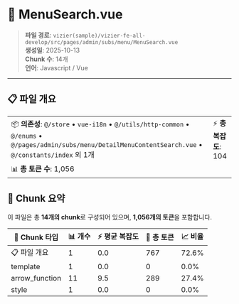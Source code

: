 # 📄 MenuSearch.vue

> **파일 경로**: `vizier(sample)/vizier-fe-all-develop/src/pages/admin/subs/menu/MenuSearch.vue`  
> **생성일**: 2025-10-13  
> **Chunk 수**: 14개  
> **언어**: Javascript / Vue
---





## 📋 파일 개요

| | |
|--|--|
| 📦 **의존성**: `@/store` • `vue-i18n` • `@/utils/http-common` • `@/enums` • `@/pages/admin/subs/menu/DetailMenuContentSearch.vue` • `@/constants/index` 외 1개 | ⚡ **총 복잡도**: 104 |
| 📊 **총 토큰 수**: 1,056 |  |






## 🧩 Chunk 요약

이 파일은 총 **14개의 chunk**로 구성되어 있으며, **1,056개의 토큰**을 포함합니다.

| 🧩 Chunk 타입 | 📊 개수 | ⚡ 평균 복잡도 | 📝 총 토큰 | 📈 비율 |
|---------------|--------|-------------|----------|--------|
| 📋 파일 개요 | 1 | 0.0 | 767 | 72.6% |
| template | 1 | 0.0 | 0 | 0.0% |
| arrow_function | 11 | 9.5 | 289 | 27.4% |
| style | 1 | 0.0 | 0 | 0.0% |

